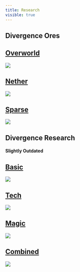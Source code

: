 ```yaml
---
title: Research
visible: true
---
```


<html>
<head>
  <meta name="viewport" content="width=device-width, initial-scale=1">
  <link rel="stylesheet" href="css/bootstrap.min.css">
  <script src="js/jquery-1.11.2.min.js"></script>
  <script src="js/bootstrap.min.js"></script>
</head>
<body>

<div class="container-fluid">
  <h2>Divergence Ores</h2>
  <div class="panel-group" id="accordion">
    <div class="panel panel-default">
      <div class="panel-heading">
        <h2 class="panel-title">
          <a data-toggle="collapse" data-parent="#accordion" href="#collapse1">Overworld</a>
        </h2>
      </div>
      <div id="collapse1" class="panel-collapse collapse">
        <div class="panel-body"><img src="img/overworld.png" />
	    </div>
      </div>
    </div>
    <div class="panel panel-default">
      <div class="panel-heading">
        <h2 class="panel-title">
          <a data-toggle="collapse" data-parent="#accordion" href="#collapse2">Nether</a>
        </h2>
      </div>
      <div id="collapse2" class="panel-collapse collapse">
        <div class="panel-body"><img src="img/nether.png" />
	    </div>
      </div>
    </div>
    <div class="panel panel-default">
      <div class="panel-heading">
        <h2 class="panel-title">
          <a data-toggle="collapse" data-parent="#accordion" href="#collapse3">Sparse</a>
        </h2>
      </div>
      <div id="collapse3" class="panel-collapse collapse">
        <div class="panel-body"><img src="img/sparse.png" />
	    </div>
      </div>
    </div>
  </div> 
</div>
    
</body>

<body>

<div class="container-fluid">
  <h2>Divergence Research</h2>
  <h4>Slightly Outdated</h4>
  <div class="panel-group" id="accordion">
    <div class="panel panel-default">
      <div class="panel-heading">
        <h2 class="panel-title">
          <a data-toggle="collapse" data-parent="#accordion" href="#collapse7">Basic</a>
        </h2>
      </div>
      <div id="collapse7" class="panel-collapse collapse">
        <div class="panel-body"><img src="img/basic.png" />
	    </div>
      </div>
    </div>
    <div class="panel panel-default">
      <div class="panel-heading">
        <h2 class="panel-title">
          <a data-toggle="collapse" data-parent="#accordion" href="#collapse8">Tech</a>
        </h2>
      </div>
      <div id="collapse8" class="panel-collapse collapse">
        <div class="panel-body"><img src="img/tech.png" />
	    </div>
      </div>
    </div>
    <div class="panel panel-default">
      <div class="panel-heading">
        <h2 class="panel-title">
          <a data-toggle="collapse" data-parent="#accordion" href="#collapse9">Magic</a>
        </h2>
      </div>
      <div id="collapse9" class="panel-collapse collapse">
        <div class="panel-body"><img src="img/Magic.png" />
	    </div>
      </div>
    </div>
	<div class="panel panel-default">
      <div class="panel-heading">
        <h2 class="panel-title">
          <a data-toggle="collapse" data-parent="#accordion" href="#collapse10">Combined</a>
        </h2>
      </div>
      <div id="collapse10" class="panel-collapse collapse">
        <div class="panel-body"><img src="img/combined.png" />
	    </div>
      </div>
    </div>
  </div> 
</div>
    
</body>

</html>